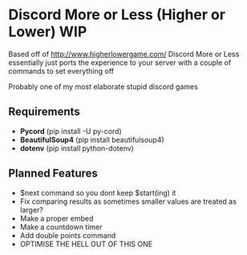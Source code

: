# Discord More or Less (Higher or Lower) WIP

Based off of http://www.higherlowergame.com/ Discord More or Less essentially just ports the experience to your server with a couple of commands to set everything off

Probably one of my most elaborate stupid discord games

## Requirements

- **Pycord** (pip install -U py-cord)
- **BeautifulSoup4** (pip install beautifulsoup4)
- **dotenv** (pip install python-dotenv)

## Planned Features

- $next command so you dont keep $start(ing) it
- Fix comparing results as sometimes smaller values are treated as larger?
- Make a proper embed
- Make a countdown timer
- Add double points command
- OPTIMISE THE HELL OUT OF THIS ONE